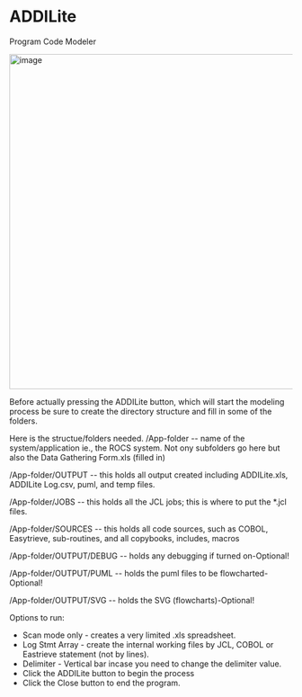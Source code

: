 # ADDILite
Program Code Modeler

<img width="596" alt="image" src="https://github.com/hkearn777/ADDILite/assets/110694374/b98f1f6a-72a3-4d61-a0bb-7a1516265d56">

Before actually pressing the ADDILite button, which will start the modeling process be sure to create the directory structure and fill in some of the folders.

Here is the structue/folders needed.
/App-folder    -- name of the system/application ie., the ROCS system. Not ony subfolders go here but also the Data Gathering Form.xls (filled in)

/App-folder/OUTPUT    -- this holds all output created including ADDILite.xls, ADDILite Log.csv, puml, and temp files.

/App-folder/JOBS      -- this holds all the JCL jobs; this is where to put the *.jcl files.

/App-folder/SOURCES    -- this holds all code sources, such as COBOL, Easytrieve, sub-routines, and all copybooks, includes, macros

/App-folder/OUTPUT/DEBUG  -- holds any debugging if turned on-Optional!

/App-folder/OUTPUT/PUML    -- holds the puml files to be flowcharted-Optional!

/App-folder/OUTPUT/SVG      -- holds the SVG (flowcharts)-Optional!

Options to run: 
- Scan mode only - creates a very limited .xls spreadsheet.
- Log Stmt Array - create the internal working files by JCL, COBOL or Eastrieve statement (not by lines).
- Delimiter - Vertical bar incase you need to change the delimiter value.
- Click the ADDILite button to begin the process
- Click the Close button to end the program.


